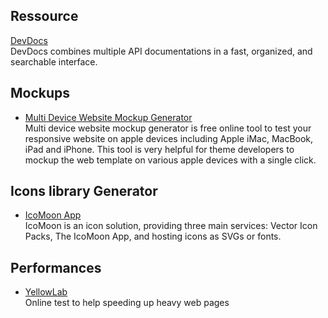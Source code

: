 ## Ressource
[DevDocs](http://devdocs.io)  
DevDocs combines multiple API documentations in a fast, organized, and searchable interface.

## Mockups

- [Multi Device Website Mockup Generator](http://techsini.com/multi-mockup/)  
Multi device website mockup generator is free online tool to test your responsive website on apple devices including Apple iMac, MacBook, iPad and iPhone. This tool is very helpful for theme developers to mockup the web template on various apple devices with a single click.


## Icons library Generator

- [IcoMoon App](https://icomoon.io/app/#/select)  
IcoMoon is an icon solution, providing three main services: Vector Icon Packs, The IcoMoon App, and hosting icons as SVGs or fonts.

## Performances
- [YellowLab](http://yellowlab.tools)  
Online test to help speeding up heavy web pages
